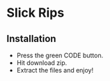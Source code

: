 # Slick Rips
## Installation
* Press the green CODE button.
* Hit download zip.
* Extract the files and enjoy!
